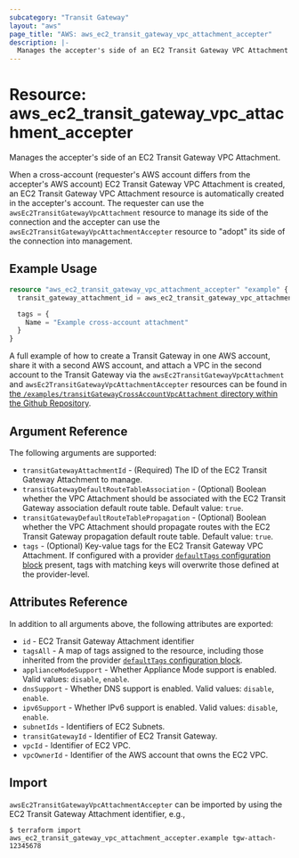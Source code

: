 ```yaml
---
subcategory: "Transit Gateway"
layout: "aws"
page_title: "AWS: aws_ec2_transit_gateway_vpc_attachment_accepter"
description: |-
  Manages the accepter's side of an EC2 Transit Gateway VPC Attachment
---
```


# Resource: aws_ec2_transit_gateway_vpc_attachment_accepter

Manages the accepter's side of an EC2 Transit Gateway VPC Attachment.

When a cross-account (requester's AWS account differs from the accepter's AWS account) EC2 Transit Gateway VPC Attachment
is created, an EC2 Transit Gateway VPC Attachment resource is automatically created in the accepter's account.
The requester can use the `awsEc2TransitGatewayVpcAttachment` resource to manage its side of the connection
and the accepter can use the `awsEc2TransitGatewayVpcAttachmentAccepter` resource to "adopt" its side of the
connection into management.

## Example Usage

```terraform
resource "aws_ec2_transit_gateway_vpc_attachment_accepter" "example" {
  transit_gateway_attachment_id = aws_ec2_transit_gateway_vpc_attachment.example.id

  tags = {
    Name = "Example cross-account attachment"
  }
}
```

A full example of how to create a Transit Gateway in one AWS account, share it with a second AWS account, and attach a VPC in the second account to the Transit Gateway via the `awsEc2TransitGatewayVpcAttachment` and `awsEc2TransitGatewayVpcAttachmentAccepter` resources can be found in [the `/examples/transitGatewayCrossAccountVpcAttachment` directory within the Github Repository](https://github.com/hashicorp/terraform-provider-aws/tree/main/examples/transit-gateway-cross-account-vpc-attachment).

## Argument Reference

The following arguments are supported:

* `transitGatewayAttachmentId` - (Required) The ID of the EC2 Transit Gateway Attachment to manage.
* `transitGatewayDefaultRouteTableAssociation` - (Optional) Boolean whether the VPC Attachment should be associated with the EC2 Transit Gateway association default route table. Default value: `true`.
* `transitGatewayDefaultRouteTablePropagation` - (Optional) Boolean whether the VPC Attachment should propagate routes with the EC2 Transit Gateway propagation default route table. Default value: `true`.
* `tags` - (Optional) Key-value tags for the EC2 Transit Gateway VPC Attachment. If configured with a provider [`defaultTags` configuration block](https://registry.terraform.io/providers/hashicorp/aws/latest/docs#default_tags-configuration-block) present, tags with matching keys will overwrite those defined at the provider-level.

## Attributes Reference

In addition to all arguments above, the following attributes are exported:

* `id` - EC2 Transit Gateway Attachment identifier
* `tagsAll` - A map of tags assigned to the resource, including those inherited from the provider [`defaultTags` configuration block](https://registry.terraform.io/providers/hashicorp/aws/latest/docs#default_tags-configuration-block).
* `applianceModeSupport` - Whether Appliance Mode support is enabled. Valid values: `disable`, `enable`.
* `dnsSupport` - Whether DNS support is enabled. Valid values: `disable`, `enable`.
* `ipv6Support` - Whether IPv6 support is enabled. Valid values: `disable`, `enable`.
* `subnetIds` - Identifiers of EC2 Subnets.
* `transitGatewayId` - Identifier of EC2 Transit Gateway.
* `vpcId` - Identifier of EC2 VPC.
* `vpcOwnerId` - Identifier of the AWS account that owns the EC2 VPC.

## Import

`awsEc2TransitGatewayVpcAttachmentAccepter` can be imported by using the EC2 Transit Gateway Attachment identifier, e.g.,

```
$ terraform import aws_ec2_transit_gateway_vpc_attachment_accepter.example tgw-attach-12345678
```

<!-- cache-key: cdktf-0.17.0-pre.15 input-232f5fcd8a6ad2c2a3f3e13403cef004626b48c5673a3cce15a3172b9006d2c5 -->
